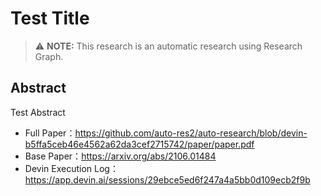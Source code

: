 
# Test Title
> ⚠️ **NOTE:** This research is an automatic research using Research Graph.
## Abstract
Test Abstract

- Full Paper：https://github.com/auto-res2/auto-research/blob/devin-b5ffa5ceb46e4562a62da3cef2715742/paper/paper.pdf
- Base Paper：https://arxiv.org/abs/2106.01484
- Devin Execution Log：https://app.devin.ai/sessions/29ebce5ed6f247a4a5bb0d109ecb2f9b